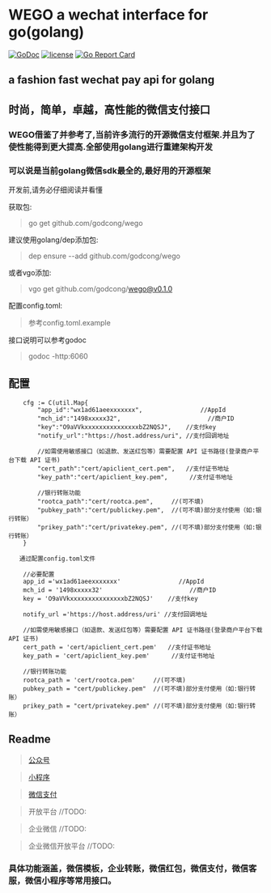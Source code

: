 # WEGO a wechat interface for go(golang)

[![GoDoc](https://godoc.org/github.com/godcong/wego?status.svg)](http://godoc.org/github.com/godcong/wego)
[![license](https://img.shields.io/github/license/godcong/wego.svg)](https://github.com/godcong/wego/blob/master/LICENSE)
[![Go Report Card](https://goreportcard.com/badge/github.com/godcong/wego)](https://goreportcard.com/report/github.com/godcong/wego)

## a fashion fast wechat pay api for golang
## 时尚，简单，卓越，高性能的微信支付接口
### WEGO借鉴了并参考了,当前许多流行的开源微信支付框架.并且为了使性能得到更大提高.全部使用golang进行重建架构开发
### 可以说是当前golang微信sdk最全的,最好用的开源框架

开发前,请务必仔细阅读并看懂

获取包:
> go get github.com/godcong/wego

建议使用golang/dep添加包:
> dep ensure --add github.com/godcong/wego

或者vgo添加:
> vgo get github.com/godcong/wego@v0.1.0 

配置config.toml:
> 参考config.toml.example

接口说明可以参考godoc
> godoc -http:6060

## 配置
        cfg := C(util.Map{
            "app_id":"wx1ad61aeexxxxxxx",                //AppId
            "mch_id":"1498xxxxx32",                        //商户ID
            "key":"O9aVVkxxxxxxxxxxxxxxxbZ2NQSJ",    //支付key
            "notify_url":"https://host.address/uri", //支付回调地址

            //如需使用敏感接口（如退款、发送红包等）需要配置 API 证书路径(登录商户平台下载 API 证书)
            "cert_path":"cert/apiclient_cert.pem",   //支付证书地址
            "key_path":"cert/apiclient_key.pem",      //支付证书地址

            //银行转账功能
            "rootca_path":"cert/rootca.pem",     //(可不填)
            "pubkey_path":"cert/publickey.pem",  //(可不填)部分支付使用（如:银行转账）
            "prikey_path":"cert/privatekey.pem", //(可不填)部分支付使用（如:银行转账）
        }

       通过配置config.toml文件

        //必要配置
        app_id ='wx1ad61aeexxxxxxx'                //AppId
        mch_id = '1498xxxxx32'                        //商户ID
        key = 'O9aVVkxxxxxxxxxxxxxxxbZ2NQSJ'    //支付key

        notify_url ='https://host.address/uri' //支付回调地址

        //如需使用敏感接口（如退款、发送红包等）需要配置 API 证书路径(登录商户平台下载 API 证书)
        cert_path = 'cert/apiclient_cert.pem'   //支付证书地址
        key_path = 'cert/apiclient_key.pem'      //支付证书地址

        //银行转账功能
        rootca_path = 'cert/rootca.pem'     //(可不填)
        pubkey_path = "cert/publickey.pem"  //(可不填)部分支付使用（如:银行转账）
        prikey_path = "cert/privatekey.pem" //(可不填)部分支付使用（如:银行转账）

## Readme

> [公众号](https://github.com/godcong/wego/blob/master/app/official/README.md)

> [小程序](https://github.com/godcong/wego/blob/master/app/mini/README.md)

> [微信支付](https://github.com/godcong/wego/blob/master/app/payment/README.md)

> 开放平台 //TODO:

> 企业微信 //TODO:

> 企业微信开放平台 //TODO:

### 具体功能涵盖，微信模板，企业转账，微信红包，微信支付，微信客服，微信小程序等常用接口。
